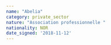 ```yaml
---
name: "Abelia"
category: private_sector
nature: "Association professionnelle "
nationality: NOR
date_signed: '2018-11-12'
---
```

    